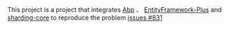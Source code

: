 This project is a project that integrates [Abp](https://github.com/abpframework/abp) 、 [EntityFramework-Plus](https://github.com/zzzprojects/EntityFramework-Plus) and [sharding-core](https://github.com/dotnetcore/sharding-core) to reproduce the problem [issues #831](https://github.com/zzzprojects/EntityFramework-Plus/issues/831)
